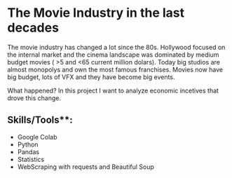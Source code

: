 # The Movie Industry in the last decades 

The movie industry has changed a lot since the 80s. Hollywood focused on the internal market and the cinema landscape was dominated by medium budget movies ( >5 and <65 current million dolars). Today big studios are almost monopolys and own the most famous franchises. Movies now have big budget, lots of VFX and they have become big events.

What happened? In this project I want to analyze economic incetives that drove this change.

## Skills/Tools**:
- Google Colab
- Python
- Pandas
- Statistics
- WebScraping with requests and Beautiful Soup
